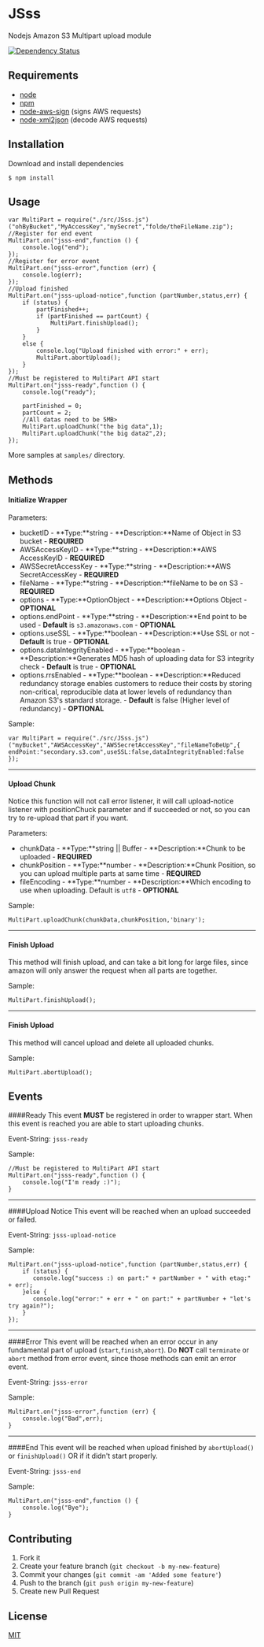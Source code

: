 # JSss

Nodejs Amazon S3 Multipart upload module

[![Dependency Status](https://gemnasium.com/TotenDev/JSss.png)](https://gemnasium.com/TotenDev/JSss)

## Requirements

- [node](https://github.com/joyent/node)
- [npm](https://github.com/isaacs/npm)
- [node-aws-sign](https://github.com/egorFiNE/node-aws-sign) (signs AWS requests)
- [node-xml2json](https://github.com/buglabs/node-xml2json) (decode AWS requests)

## Installation

Download and install dependencies

    $ npm install

## Usage

    var MultiPart = require("./src/JSss.js")("ohByBucket","MyAccessKey","mySecret","folde/theFileName.zip");
    //Register for end event
	MultiPart.on("jsss-end",function () {
		console.log("end");	
	});
	//Register for error event
	MultiPart.on("jsss-error",function (err) {
		console.log(err);
	});
	//Upload finished
	MultiPart.on("jsss-upload-notice",function (partNumber,status,err) {
		if (status) {
			partFinished++;
			if (partFinished == partCount) {
				MultiPart.finishUpload();
			}
		}
		else {
			console.log("Upload finished with error:" + err);
			MultiPart.abortUpload();
		}
	});
	//Must be registered to MultiPart API start
	MultiPart.on("jsss-ready",function () {
		console.log("ready");
	
		partFinished = 0;
		partCount = 2;
		//All datas need to be 5MB>
		MultiPart.uploadChunk("the big data",1);
		MultiPart.uploadChunk("the big data2",2);
	});

More samples at `samples/` directory.

## Methods

#### Initialize Wrapper

Parameters:

* bucketID - **Type:**string - **Description:**Name of Object in S3 bucket   - **REQUIRED**
* AWSAccessKeyID - **Type:**string - **Description:**AWS AccessKeyID - **REQUIRED**
* AWSSecretAccessKey - **Type:**string - **Description:**AWS SecretAccessKey - **REQUIRED**
* fileName - **Type:**string - **Description:**fileName to be on S3 - **REQUIRED**
* options - **Type:**OptionObject - **Description:**Options Object - **OPTIONAL**
* options.endPoint - **Type:**string - **Description:**End point to be used - **Default** is `s3.amazonaws.com` - **OPTIONAL**
* options.useSSL - **Type:**boolean - **Description:**Use SSL or not - **Default** is true - **OPTIONAL**
* options.dataIntegrityEnabled - **Type:**boolean - **Description:**Generates MD5 hash of uploading data for S3 integrity check - **Default** is true - **OPTIONAL**
* options.rrsEnabled - **Type:**boolean - **Description:**Reduced redundancy storage enables customers to reduce their costs by storing non-critical, reproducible data at lower levels of redundancy than Amazon S3's standard storage. - **Default** is false (Higher level of redundancy) - **OPTIONAL**

Sample:

    var MultiPart = require("./src/JSss.js")("myBucket","AWSAccessKey","AWSSecretAccessKey","fileNameToBeUp",{ endPoint:"secondary.s3.com",useSSL:false,dataIntegrityEnabled:false });
    
---
#### Upload Chunk

Notice this function will not call error listener, it will call upload-notice listener with positionChuck parameter and if succeeded or not, so you can try to re-upload that part if you want.

Parameters:
- chunkData - **Type:**string || Buffer - **Description:**Chunk to be uploaded - **REQUIRED**
- chunkPosition - **Type:**number - **Description:**Chunk Position, so you can upload multiple parts at same time - **REQUIRED**
- fileEncoding - **Type:**number - **Description:**Which encoding to use when uploading. Default is `utf8` - **OPTIONAL**

Sample:

    MultiPart.uploadChunk(chunkData,chunkPosition,'binary');
    
---
#### Finish Upload
This method will finish upload, and can take a bit long for large files, since amazon will only answer the request when all parts are together.

Sample:

    MultiPart.finishUpload();

---
#### Finish Upload
This method will cancel upload and delete all uploaded chunks.

Sample:

    MultiPart.abortUpload();


## Events

####Ready 
This event **MUST** be registered in order to wrapper start. When this event is reached you are able to start uploading chunks.

Event-String: `jsss-ready`

Sample:

    //Must be registered to MultiPart API start
	MultiPart.on("jsss-ready",function () {
		console.log("I'm ready :)");
	}
---
####Upload Notice
This event will be reached when an upload succeeded or failed.

Event-String: `jsss-upload-notice`

Sample:

    MultiPart.on("jsss-upload-notice",function (partNumber,status,err) {
	    if (status) {
	       console.log("success :) on part:" + partNumber + " with etag:" + err);
	    }else {
		   console.log("error:" + err + " on part:" + partNumber + "let's try again?");
	    }
	});
---
####Error
This event will be reached when an error occur in any fundamental part of upload (`start`,`finish`,`abort`).
Do **NOT** call `terminate` or `abort` method from error event, since those methods can emit an error event.

Event-String: `jsss-error`

Sample:

	MultiPart.on("jsss-error",function (err) {
		console.log("Bad",err);
	}
---
####End
This event will be reached when upload finished by `abortUpload()` or `finishUpload()` OR if it didn't start properly.

Event-String: `jsss-end`

Sample:

	MultiPart.on("jsss-end",function () {
		console.log("Bye");
	}

## Contributing

1. Fork it
2. Create your feature branch (`git checkout -b my-new-feature`)
3. Commit your changes (`git commit -am 'Added some feature'`)
4. Push to the branch (`git push origin my-new-feature`)
5. Create new Pull Request

## License

[MIT](JSss/raw/master/LICENSE)
